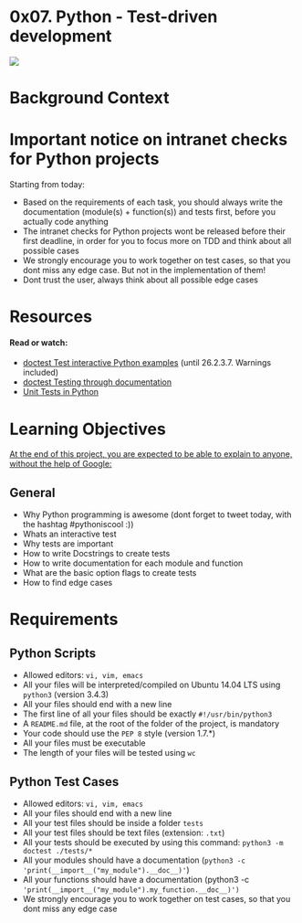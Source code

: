 # 0x07. Python - Test-driven development
![](https://media1.giphy.com/media/3o85xBJnZvGn51tW7u/giphy.gif?cid=ecf05e4742ab3d937c966933664e04b084b1889da0e01d8b&rid=giphy.gif)

# Background Context
# Important notice on intranet checks for Python projects

Starting from today:

* Based on the requirements of each task, you should always write the documentation (module(s) + function(s)) and tests first, before you actually code anything
* The intranet checks for Python projects wont be released before their first deadline, in order for you to focus more on TDD and think about all possible cases
* We strongly encourage you to work together on test cases, so that you dont miss any edge case. But not in the implementation of them!
* Dont trust the user, always think about all possible edge cases

# Resources
#### Read or watch:

* [doctest  Test interactive Python examples](https://docs.python.org/3.4/library/doctest.html) (until 26.2.3.7. Warnings included)
* [doctest  Testing through documentation](https://pymotw.com/3/doctest/)
* [Unit Tests in Python](https://www.youtube.com/watch?v=1Lfv5tUGsn8)

# Learning Objectives
[At the end of this project, you are expected to be able to explain to anyone, without the help of Google:](https://fs.blog/2012/04/feynman-technique/)

## General
* Why Python programming is awesome (dont forget to tweet today, with the hashtag #pythoniscool :))
* Whats an interactive test
* Why tests are important
* How to write Docstrings to create tests
* How to write documentation for each module and function
* What are the basic option flags to create tests
* How to find edge cases

# Requirements
## Python Scripts
* Allowed editors: ``vi, vim, emacs``
* All your files will be interpreted/compiled on Ubuntu 14.04 LTS using ``python3`` (version 3.4.3)
* All your files should end with a new line
* The first line of all your files should be exactly ``#!/usr/bin/python3``
* A ``README.md`` file, at the root of the folder of the project, is mandatory
* Your code should use the ``PEP 8`` style (version 1.7.*)
* All your files must be executable
* The length of your files will be tested using ``wc``

## Python Test Cases
* Allowed editors: ``vi, vim, emacs``
* All your files should end with a new line
* All your test files should be inside a folder ``tests``
* All your test files should be text files (extension: ``.txt``)
* All your tests should be executed by using this command: ``python3 -m doctest ./tests/*``
* All your modules should have a documentation (``python3 -c 'print(__import__("my_module").__doc__)'``)
* All your functions should have a documentation (python3 -c ``'print(__import__("my_module").my_function.__doc__)')``
* We strongly encourage you to work together on test cases, so that you dont miss any edge case